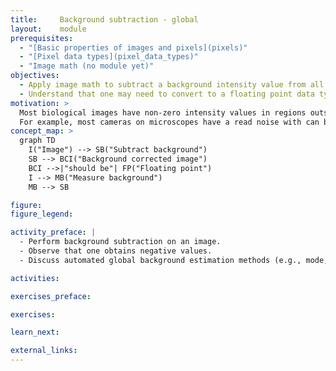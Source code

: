 ```yaml
---
title:     Background subtraction - global
layout:    module
prerequisites:
  - "[Basic properties of images and pixels](pixels)"
  - "[Pixel data types](pixel_data_types)"
  - "Image math (no module yet)"
objectives:
  - Apply image math to subtract a background intensity value from all pixels.
  - Understand that one may need to convert to a floating point data type to accurately conduct image background subtraction.
motivation: >
  Most biological images have non-zero intensity values in regions outside of the objects of interest. In order to properly quantify the intensities of objects such background must be subtracted.
  For example, most cameras on microscopes have a read noise with can be many hundred gray values (for 12bit or 16bit detection). As such read noise is typically constant across the whole image, subtracting a constant background value from each pixel is possible.
concept_map: >
  graph TD
    I("Image") --> SB("Subtract background")
    SB --> BCI("Background corrected image")
    BCI -->|"should be"| FP("Floating point")
    I --> MB("Measure background")
    MB --> SB

figure: 
figure_legend: 

activity_preface: |
  - Perform background subtraction on an image.
  - Observe that one obtains negative values.
  - Discuss automated global background estimation methods (e.g., mode, outside objects)

activities:

exercises_preface:

exercises:

learn_next:

external_links:
---
```


